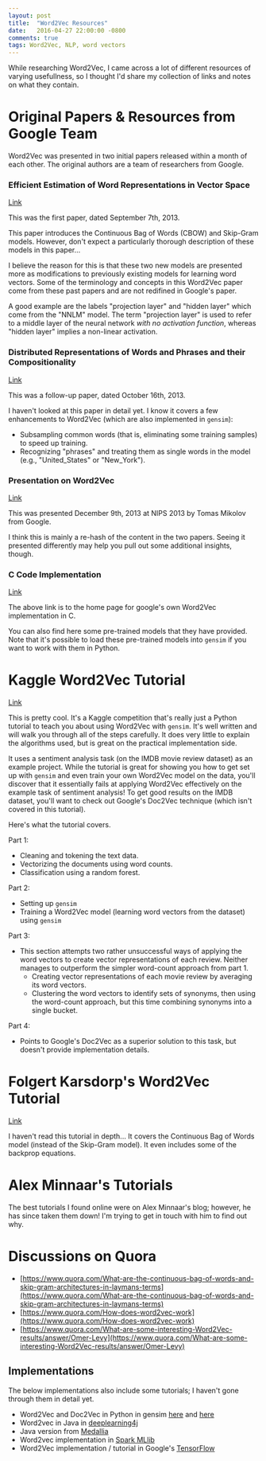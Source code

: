```yaml
---
layout: post
title:  "Word2Vec Resources"
date:   2016-04-27 22:00:00 -0800
comments: true
tags: Word2Vec, NLP, word vectors
---
```


While researching Word2Vec, I came across a lot of different resources of varying usefullness, so I thought I'd share my collection of links and notes on what they contain.

Original Papers & Resources from Google Team
============================================

Word2Vec was presented in two initial papers released within a month of each other. The original authors are a team of researchers from Google.

### Efficient Estimation of Word Representations in Vector Space
[Link](http://arxiv.org/pdf/1301.3781.pdf)

This was the first paper, dated September 7th, 2013.

This paper introduces the Continuous Bag of Words (CBOW) and Skip-Gram models. However, don't expect a particularly thorough description of these models in this paper...

I believe the reason for this is that these two new models are presented more as modifications to previously existing models for learning word vectors. Some of the terminology and concepts in this Word2Vec paper come from these past papers and are not redifined in Google's paper.

A good example are the labels "projection layer" and "hidden layer" which come from the "NNLM" model. The term "projection layer" is used to refer to a middle layer of the neural network *with no activation function*, whereas "hidden layer" implies a non-linear activation. 

### Distributed Representations of Words and Phrases and their Compositionality
[Link](http://arxiv.org/pdf/1310.4546.pdf)

This was a follow-up paper, dated October 16th, 2013.

I haven't looked at this paper in detail yet. I know it covers a few enhancements to Word2Vec (which are also implemented in `gensim`):

* Subsampling common words (that is, eliminating some training samples) to speed up training.
* Recognizing "phrases" and treating them as single words in the model (e.g., "United_States" or "New_York").

###  Presentation on Word2Vec
[Link](https://docs.google.com/file/d/0B7XkCwpI5KDYRWRnd1RzWXQ2TWc/edit)

This was presented December 9th, 2013 at NIPS 2013 by Tomas Mikolov from Google.

I think this is mainly a re-hash of the content in the two papers. Seeing it presented differently may help you pull out some additional insights, though.

### C Code Implementation
[Link](https://code.google.com/archive/p/word2vec/)

The above link is to the home page for google's own Word2Vec implementation in C.

You can also find here some pre-trained models that they have provided. Note that it's possible to load these pre-trained models into `gensim` if you want to work with them in Python.

Kaggle Word2Vec Tutorial
========================
[Link](https://www.kaggle.com/c/word2vec-nlp-tutorial/)

This is pretty cool. It's a Kaggle competition that's really just a Python tutorial to teach you about using Word2Vec with `gensim`. It's well written and will walk you through all of the steps carefully. It does very little to explain the algorithms used, but is great on the practical implementation side.

It uses a sentiment analysis task (on the IMDB movie review dataset) as an example project. While the tutorial is great for showing you how to get set up with `gensim` and even train your own Word2Vec model on the data, you'll discover that it essentially fails at applying Word2Vec effectively on the example task of sentiment analysis! To get good results on the IMDB dataset, you'll want to check out Google's Doc2Vec technique (which isn't covered in this tutorial).  

Here's what the tutorial covers. 
 
Part 1:

* Cleaning and tokening the text data.
* Vectorizing the documents using word counts.
* Classification using a random forest.

Part 2:

* Setting up `gensim`
* Training a Word2Vec model (learning word vectors from the dataset) using `gensim`

Part 3:

* This section attempts two rather unsuccessful ways of applying the word vectors to create vector representations of each review. Neither manages to outperform the simpler word-count approach from part 1.
    * Creating vector representations of each movie review by averaging its word vectors.
    * Clustering the word vectors to identify sets of synonyms, then using the word-count approach, but this time combining synonyms into a single bucket. 

Part 4:

* Points to Google's Doc2Vec as a superior solution to this task, but doesn't provide implementation details.

Folgert Karsdorp's Word2Vec Tutorial 
====================================
[Link](http://www.folgertkarsdorp.nl/word2vec-an-introduction/)

I haven't read this tutorial in depth... It covers the Continuous Bag of Words model (instead of the Skip-Gram model). It even includes some of the backprop equations.

Alex Minnaar's Tutorials
========================
The best tutorials I found online were on Alex Minnaar's blog; however, he has since taken them down! I'm trying to get in touch with him to find out why.

Discussions on Quora
====================

* [https://www.quora.com/What-are-the-continuous-bag-of-words-and-skip-gram-architectures-in-laymans-terms](https://www.quora.com/What-are-the-continuous-bag-of-words-and-skip-gram-architectures-in-laymans-terms)
* [https://www.quora.com/How-does-word2vec-work](https://www.quora.com/How-does-word2vec-work)
* [https://www.quora.com/What-are-some-interesting-Word2Vec-results/answer/Omer-Levy](https://www.quora.com/What-are-some-interesting-Word2Vec-results/answer/Omer-Levy)

Implementations
---------------
The below implementations also include some tutorials; I haven't gone through them in detail yet.

* Word2Vec and Doc2Vec in Python in gensim [here](http://radimrehurek.com/2013/09/deep-learning-with-word2vec-and-gensim/) and [here](http://rare-technologies.com/word2vec-tutorial/)
* Word2vec in Java in [deeplearning4j](http://deeplearning4j.org/word2vec.html)
* Java version from [Medallia](https://github.com/medallia/Word2VecJava)
* Word2vec implementation in [Spark MLlib](https://spark.apache.org/docs/latest/mllib-feature-extraction.html#word2vec)
* Word2Vec implementation / tutorial in Google's [TensorFlow](https://www.tensorflow.org/versions/r0.8/tutorials/word2vec/index.html)
